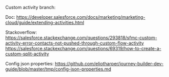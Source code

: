 
Custom activity branch:

Doc: https://developer.salesforce.com/docs/marketing/marketing-cloud/guide/extending-activities.html

Stackoverflow: 
https://salesforce.stackexchange.com/questions/293818/sfmc-custom-activity-error-contacts-not-pushed-through-custom-flow-activity
https://salesforce.stackexchange.com/questions/69319/how-to-create-a-custom-split-activity

Config json properties: https://github.com/eliotharper/journey-builder-dev-guide/blob/master/tmp/config-json-properties.md